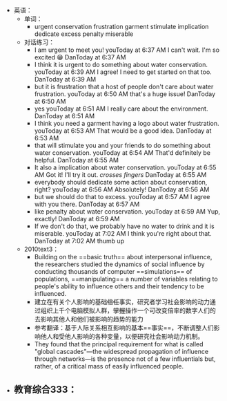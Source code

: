 - 英语：
	- 单词：
		- urgent
		  conservation
		  frustration
		  garment
		  stimulate
		  implication
		  dedicate
		  excess
		  penalty
		  miserable
	- 对话练习：
		- I am urgent to meet you!
		  youToday at 6:37 AM
		  I can't wait. I'm so excited 😁
		  DanToday at 6:37 AM
		- I think it is urgent to do something about water conservation.
		  youToday at 6:39 AM
		  I agree! I need to get started on that too.
		  DanToday at 6:39 AM
		- but it is frustration that a host of people don't care about water frustration.
		  youToday at 6:50 AM
		  that's a huge issue!
		  DanToday at 6:50 AM
		- yes
		  youToday at 6:51 AM
		  I really care about the environment.
		  DanToday at 6:51 AM
		- I think you need a garment having a logo about water frustration.
		  youToday at 6:53 AM
		  That would be a good idea.
		  DanToday at 6:53 AM
		- that will stimulate you and your friends to do something about water conservation.
		  youToday at 6:54 AM
		  That'd definitely be helpful.
		  DanToday at 6:55 AM
		- It also a implication about water conservation.
		  youToday at 6:55 AM
		  Got it! I'll try it out. *crosses fingers*
		  DanToday at 6:55 AM
		- everybody should dedicate some action about conservation, right?
		  youToday at 6:56 AM
		  Absolutely!
		  DanToday at 6:56 AM
		- but we should do that to excess.
		  youToday at 6:57 AM
		  I agree with you there.
		  DanToday at 6:57 AM
		- like penalty about water conservation.
		  youToday at 6:59 AM
		  Yup, exactly!
		  DanToday at 6:59 AM
		- If we don't do that, we probably have no water to drink and it is miserable.
		  youToday at 7:02 AM
		  I think you're right about that.
		  DanToday at 7:02 AM
		  thumb up
	- 2010text3：
		- Building on the ==basic truth== about interpersonal influence, the researchers studied the dynamics of social influence by conducting thousands of computer ==simulations== of populations, ==manipulating== a number of variables relating to people's ability to influence others and their tendency to be influenced.
		- 建立在有关个人影响的基础~~信任~~事实，研究者学习社会影响的动力通过组织上千个电脑模拟人群，~~掌握~~操作一个可改变倍率的数字人们的去影响其他人和他们被影响的趋势的能力
		- 参考翻译：基于人际关系相互影响的基本==事实==，不断调整人们影响他人和受他人影响的各种变量，以便研究社会影响动力机制。
		- They found that the principal requirement for what is called "global cascades"—the widespread propagation of influence through networks—is the presence not of a few influentials but, rather, of a critical mass of easily influenced people.
- 教育综合333：
	-